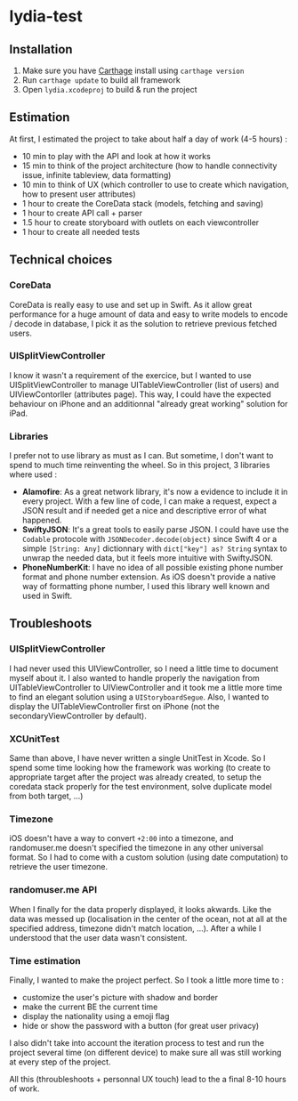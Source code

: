 # lydia-test

## Installation

1. Make sure you have [Carthage](https://github.com/Carthage/Carthage) install using `carthage version`
2. Run `carthage update` to build all framework
3. Open `lydia.xcodeproj` to build & run the project

## Estimation

At first, I estimated the project to take about half a day of work (4-5 hours) :
- 10 min to play with the API and look at how it works
- 15 min to think of the project architecture (how to handle connectivity issue, infinite tableview, data formatting)
- 10 min to think of UX (which controller to use to create which navigation, how to present user attributes)
- 1 hour to create the CoreData stack (models, fetching and saving)
- 1 hour to create API call + parser
- 1.5 hour to create storyboard with outlets on each viewcontroller
- 1 hour to create all needed tests

## Technical choices

### CoreData
CoreData is really easy to use and set up in Swift. As it allow great performance for a huge amount of data and easy to write models to encode / decode in database, I pick it as the solution to retrieve previous fetched users.

### UISplitViewController
I know it wasn't a requirement of the exercice, but I wanted to use UISplitViewController to manage UITableViewController (list of users) and UIViewContorller (attributes page). This way, I could have the expected behaviour on iPhone and an additionnal "already great working" solution for iPad.

### Libraries
I prefer not to use library as must as I can. But sometime, I don't want to spend to much time reinventing the wheel. So in this project, 3 libraries where used :

- **Alamofire**: As a great network library, it's now a evidence to include it in every project. With a few line of code, I can make a request, expect a JSON result and if needed get a nice and descriptive error of what happened.
- **SwiftyJSON**: It's a great tools to easily parse JSON. I could have use the `Codable` protocole with `JSONDecoder.decode(object)` since Swift 4 or a simple `[String: Any]` dictionnary with `dict["key"] as? String` syntax to unwrap the needed data, but it feels more intuitive with SwiftyJSON.
- **PhoneNumberKit**: I have no idea of all possible existing phone number format and phone number extension. As iOS doesn't provide a native way of formatting phone number, I used this library well known and used in Swift.

## Troubleshoots

### UISplitViewController
I had never used this UIViewController, so I need a little time to document myself about it. I also wanted to handle properly the navigation from UITableViewController to UIViewController and it took me a little more time to find an elegant solution using a `UIStoryboardSegue`. Also, I wanted to display the UITableViewController first on iPhone (not the secondaryViewController by default).

### XCUnitTest
Same than above, I have never written a single UnitTest in Xcode. So I spend some time looking how the framework was working (to create to appropriate target after the project was already created, to setup the coredata stack properly for the test environment, solve duplicate model from both target, ...)

### Timezone
iOS doesn't have a way to convert `+2:00` into a timezone, and randomuser.me doesn't specified the timezone in any other universal format. So I had to come with a custom solution (using date computation) to retrieve the user timezone.

### randomuser.me API
When I finally for the data properly displayed, it looks akwards. Like the data was messed up (localisation in the center of the ocean, not at all at the specified address, timezone didn't match location, ...). After a while I understood that the user data wasn't consistent.

### Time estimation
Finally, I wanted to make the project perfect. So I took a little more time to : 
- customize the user's picture with shadow and border
- make the current BE the current time
- display the nationality using a emoji flag
- hide or show the password with a button (for great user privacy)

I also didn't take into account the iteration process to test and run the project several time (on different device) to make sure all was still working at every step of the project.

All this (throubleshoots + personnal UX touch) lead to the a final 8-10 hours of work.
